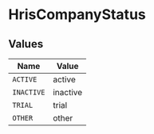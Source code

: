 # HrisCompanyStatus


## Values

| Name       | Value      |
| ---------- | ---------- |
| `ACTIVE`   | active     |
| `INACTIVE` | inactive   |
| `TRIAL`    | trial      |
| `OTHER`    | other      |